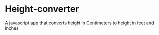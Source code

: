 # Height-converter
A javascript app that converts height in Centimeters to height in feet and  inches
